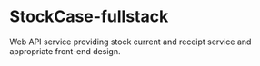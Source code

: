 # StockCase-fullstack
Web API service providing stock current and receipt service and appropriate front-end design.
